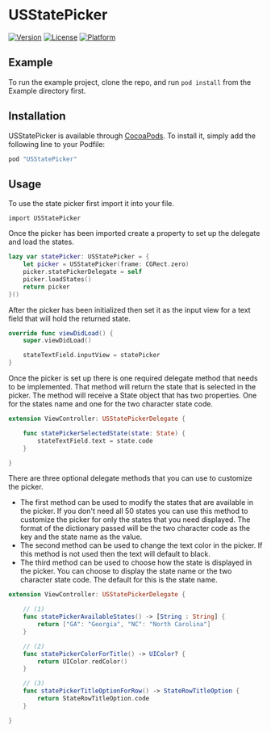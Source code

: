 # USStatePicker

<!--[![CI Status](http://img.shields.io/travis/Donny Davis/USStatePicker.svg?style=flat)](https://travis-ci.org/Donny Davis/USStatePicker)-->
[![Version](https://img.shields.io/cocoapods/v/USStatePicker.svg?style=flat)](http://cocoapods.org/pods/USStatePicker)
[![License](https://img.shields.io/cocoapods/l/USStatePicker.svg?style=flat)](http://cocoapods.org/pods/USStatePicker)
[![Platform](https://img.shields.io/cocoapods/p/USStatePicker.svg?style=flat)](http://cocoapods.org/pods/USStatePicker)

## Example

To run the example project, clone the repo, and run `pod install` from the Example directory first.

## Installation

USStatePicker is available through [CocoaPods](http://cocoapods.org). To install
it, simply add the following line to your Podfile:

```ruby
pod "USStatePicker"
```

## Usage

To use the state picker first import it into your file.

`import USStatePicker`

Once the picker has been imported create a property to set up the delegate and load the states.

```swift
lazy var statePicker: USStatePicker = {
    let picker = USStatePicker(frame: CGRect.zero)
    picker.statePickerDelegate = self
    picker.loadStates()
    return picker
}()
```

After the picker has been initialized then set it as the input view for a text field that will hold
the returned state.

```swift
override func viewDidLoad() {
    super.viewDidLoad()

    stateTextField.inputView = statePicker
}
```

Once the picker is set up there is one required delegate method that needs to be implemented. That
method will return the state that is selected in the picker. The method will receive a State object
that has two properties. One for the states name and one for the two character state code.

```swift
extension ViewController: USStatePickerDelegate {

    func statePickerSelectedState(state: State) {
        stateTextField.text = state.code
    }

}
```

There are three optional delegate methods that you can use to customize the picker. 
* The first method can be used to modify the states that are available in the picker. If you don't need all 50 states you can use this method to customize the picker for only the states that you need displayed. The format of the dictionary passed will be the two character code as the key and the state name as the value.
* The second method can be used to change the text color in the picker. If this method is not used then the text will default to black.
* The third method can be used to choose how the state is displayed in the picker. You can choose to display the state name or the two character state code. The default for this is the state name.

```swift
extension ViewController: USStatePickerDelegate {

    // (1)
    func statePickerAvailableStates() -> [String : String] {
        return ["GA": "Georgia", "NC": "North Carolina"]
    }

    // (2)
    func statePickerColorForTitle() -> UIColor? {
        return UIColor.redColor()
    }

    // (3)
    func statePickerTitleOptionForRow() -> StateRowTitleOption {
        return StateRowTitleOption.code
    }

}
```
